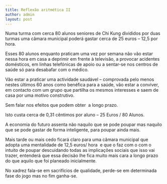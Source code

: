 ```yaml
---
title: Reflexão aritmética II
author: admin
layout: post
---
```

Numa turma com cerca 80 alunos seniores de Chi Kung divididos por duas turmas uma câmara municipal poderá gastar cerca de 25 euros &#8211; 12,5 por hora.

Esses 80 alunos enquanto praticam uma vez por semana não vão estar nessa hora em casa a deprimir em frente à televisão, a provocar acidentes domésticos, em linhas telefónicas de apoio ou a sentar-se nos centros de saúde só para desabafar com o médico.

Vão estar a praticar uma actividade saudável &#8211; comprovada pelo menos nestes últimos 60 anos como benéfica para a saúde, vão estar a conviver, em contacto com um grupo que partilha os mesmos interesses e saem de casa por uma motivo construtivo.

Sem falar nos efeitos que podem obter  a longo prazo.

Isto custa cerca de 0,31 cêntimos por aluno &#8211; 25 Euros / 80 Alunos.

A economia do futuro assenta não naquilo que se pode poupar mas naquilo que se pode gastar de forma inteligente, para poupar ainda mais.

Mais tarde ou mais cedo ficará claro para uma câmara municipal que adopta uma mentalidade de 12,5 euros/ hora  e que o faz com o com o intuito de poupar descuidando todas as implicações sociais que isso vai trazer, entenderá que essa decisão lhe fica muito mais cara a longo prazo do que aquilo que foi planeado inicialmente.

No xadrez fala-se em sacrifícios de qualidade, perde-se em determinada fase do jogo mas no fim ganha-se.